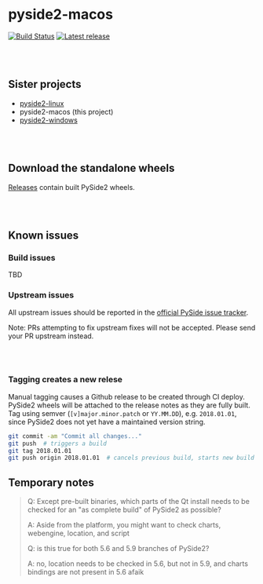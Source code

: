 # pyside2-macos

[![Build Status](https://travis-ci.org/fredrikaverpil/pyside2-macos.svg?branch=master)](https://travis-ci.org/fredrikaverpil/pyside2-macos) [![Latest release](http://github-release-version.herokuapp.com/github/fredrikaverpil/pyside2-macos/release.svg?style=flat)](https://github.com/fredrikaverpil/pyside2-macos/releases/latest)


<br><br>


## Sister projects

- [pyside2-linux](https://github.com/fredrikaverpil/pyside2-linux)
- pyside2-macos (this project)
- [pyside2-windows](https://github.com/fredrikaverpil/pyside2-windows)


<br><br>


## Download the standalone wheels

[Releases](https://github.com/fredrikaverpil/pyside2-macos/releases) contain built PySide2 wheels.

<br><br>


## Known issues

### Build issues

TBD

### Upstream issues

All upstream issues should be reported in the [official PySide issue tracker](https://bugreports.qt.io/projects/PYSIDE/issues).

Note: PRs attempting to fix upstream fixes will not be accepted. Please send your PR upstream instead.

<br><br>


### Tagging creates a new relese

Manual tagging causes a Github release to be created through CI deploy. PySide2 wheels will be attached to the release notes as they are fully built. Tag using semver (`[v]major.minor.patch` or `YY.MM.DD`), e.g. `2018.01.01`, since PySide2 does not yet have a maintained version string.

```bash
git commit -am "Commit all changes..."
git push  # triggers a build
git tag 2018.01.01
git push origin 2018.01.01  # cancels previous build, starts new build and generates release
```


## Temporary notes

> Q: Except pre-built binaries, which parts of the Qt install needs to be checked
> for an "as complete build" of PySide2 as possible?
>
> A: Aside from the platform, you might want to check charts, webengine, location, and script
> 
> Q: is this true for both 5.6 and 5.9 branches of PySide2?
>
> A: no, location needs to be checked in 5.6, but not in 5.9, and charts bindings are not
> present in 5.6 afaik
